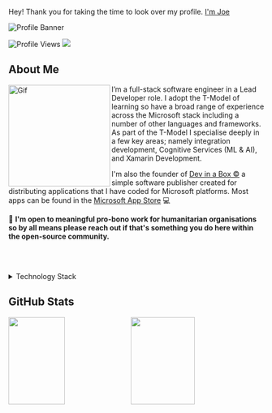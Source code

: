 Hey! Thank you for taking the time to look over my profile. [I'm Joe](https://joetomkinson.dev)

![Profile Banner](https://user-images.githubusercontent.com/17493722/187394640-0461f42d-79c6-4924-a2b5-8b49f6fb6bea.png)

![Profile Views](https://komarev.com/ghpvc/?username=JoeTomkinson&color=blue)  <a href="mailto:hello@joetomkinson.dev?"><img src="https://img.shields.io/badge/Email-Hello%40joetomkinson.dev-red"/></a> 

## About Me

<img align="left" alt="Gif" src="https://user-images.githubusercontent.com/17493722/187396410-415e8cf8-ffdf-4b49-b088-109ae94d9d35.gif" width="200" />

I’m a full-stack software engineer in a Lead Developer role. I adopt the T-Model of learning so have a broad range of experience across the Microsoft stack including a number of other languages and frameworks. As part of the T-Model I specialise deeply in a few key areas; namely integration development, Cognitive Services (ML & AI), and Xamarin Development.

I'm also the founder of [Dev in a Box ©](https://devinabox.dev) a simple software publisher created for distributing applications that I have coded for Microsoft platforms. Most apps can be found in the [Microsoft App Store](https://apps.microsoft.com/store/search?hl=en-gb&gl=GB&publisher=Dev%20in%20a%20Box) :computer:


:gem: **I'm open to meaningful pro-bono work for humanitarian organisations so by all means please reach out if that's something you do here within the open-source community.**

<br/><br/>

<details>
  <summary>Technology Stack</summary>
 </br>
 
  - .NET Family (Including LTS .Net Core)
  - C#
  - Microsoft Cognitive Services
  - ASP.Net
  - MAUI
  - WinUI3 (Windows SDK)
  - Js, React.js
  - Xamarin.Forms
  - Xamarin.Native
  - Java
  - Others in varying level of confidence.
</details>


## GitHub Stats

<p>
  <img height="172em" width="47%" src="https://github-readme-stats.vercel.app/api?username=JoeTomkinson&layout=compact&theme=cobalt&hide_border=true&include_all_commits=true" />
  <img height="172em" width="50%" src="https://github-readme-stats.vercel.app/api/top-langs/?username=JoeTomkinson&show_icons=true&hide_border=true&layout=compact&theme=cobalt&langs_count=8&hide=javascript"/>
</p>
